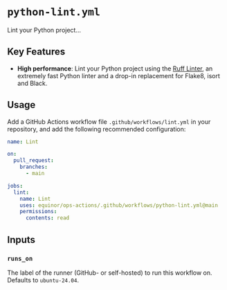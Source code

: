 # `python-lint.yml`

Lint your Python project...

## Key Features

- **High performance**: Lint your Python project using the [Ruff Linter](https://docs.astral.sh/ruff/linter/), an extremely fast Python linter and a drop-in replacement for Flake8, isort and Black.

## Usage

Add a GitHub Actions workflow file `.github/workflows/lint.yml` in your repository, and add the following recommended configuration:

```yaml
name: Lint

on:
  pull_request:
    branches:
      - main

jobs:
  lint:
    name: Lint
    uses: equinor/ops-actions/.github/workflows/python-lint.yml@main
    permissions:
      contents: read

```

## Inputs

### `runs_on`

The label of the runner (GitHub- or self-hosted) to run this workflow on. Defaults to `ubuntu-24.04`.
